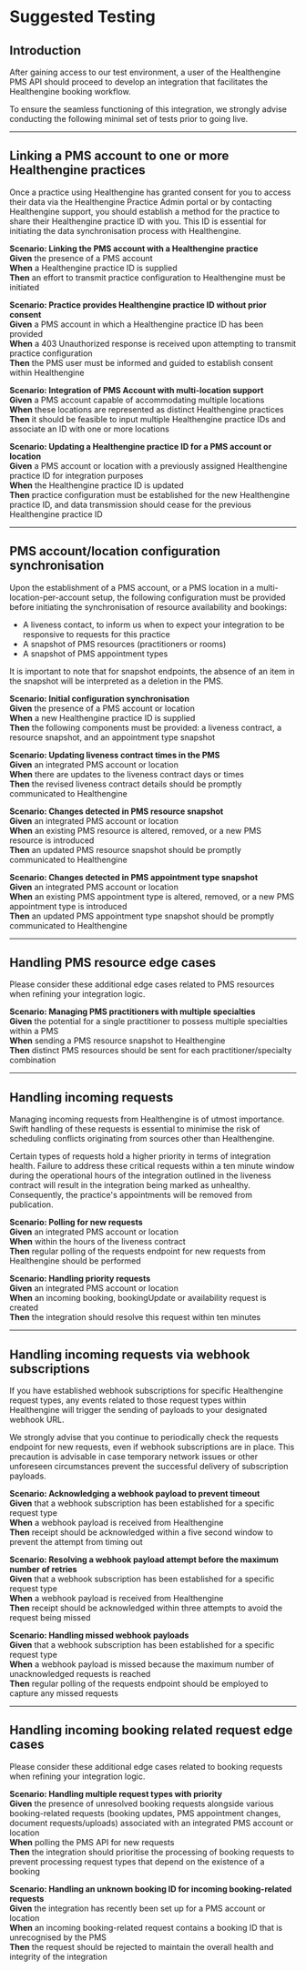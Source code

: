 # Suggested Testing

## Introduction

After gaining access to our test environment, a user of the Healthengine PMS API should proceed to develop an integration that facilitates the Healthengine booking workflow.

To ensure the seamless functioning of this integration, we strongly advise conducting the following minimal set of tests prior to going live.

---

## Linking a PMS account to one or more Healthengine practices

Once a practice using Healthengine has granted consent for you to access their data via the Healthengine Practice Admin portal or by contacting Healthengine support, you should establish a method for the practice to share their Healthengine practice ID with you. This ID is essential for initiating the data synchronisation process with Healthengine.

**Scenario: Linking the PMS account with a Healthengine practice**  
**Given** the presence of a PMS account  
**When** a Healthengine practice ID is supplied  
**Then** an effort to transmit practice configuration to Healthengine must be initiated

**Scenario: Practice provides Healthengine practice ID without prior consent**  
**Given**  a PMS account in which a Healthengine practice ID has been provided  
**When** a 403 Unauthorized response is received upon attempting to transmit practice configuration  
**Then** the PMS user must be informed and guided to establish consent within Healthengine

**Scenario: Integration of PMS Account with multi-location support**  
**Given** a PMS account capable of accommodating multiple locations  
**When** these locations are represented as distinct Healthengine practices  
**Then**  it should be feasible to input multiple Healthengine practice IDs and associate an ID with one or more locations

**Scenario: Updating a Healthengine practice ID for a PMS account or location**  
**Given** a PMS account or location with a previously assigned Healthengine practice ID for integration purposes  
**When** the Healthengine practice ID is updated  
**Then** practice configuration must be established for the new Healthengine practice ID, and data transmission should cease for the previous Healthengine practice ID

---

## PMS account/location configuration synchronisation

Upon the establishment of a PMS account, or a PMS location in a multi-location-per-account setup, the following configuration must be provided before initiating the synchronisation of resource availability and bookings:

* A liveness contact, to inform us when to expect your integration to be responsive to requests for this practice
* A snapshot of PMS resources (practitioners or rooms)
* A snapshot of PMS appointment types

It is important to note that for snapshot endpoints, the absence of an item in the snapshot will be interpreted as a deletion in the PMS.

**Scenario: Initial configuration synchronisation**  
**Given** the presence of a PMS account or location  
**When** a new Healthengine practice ID is supplied  
**Then** the following components must be provided: a liveness contract, a resource snapshot, and an appointment type snapshot

**Scenario: Updating liveness contract times in the PMS**  
**Given** an integrated PMS account or location  
**When** there are updates to the liveness contract days or times  
**Then** the revised liveness contract details should be promptly communicated to Healthengine

**Scenario: Changes detected in PMS resource snapshot**  
**Given** an integrated PMS account or location  
**When** an existing PMS resource is altered, removed, or a new PMS resource is introduced  
**Then** an updated PMS resource snapshot should be promptly communicated to Healthengine

**Scenario: Changes detected in PMS appointment type snapshot**  
**Given** an integrated PMS account or location  
**When** an existing PMS appointment type is altered, removed, or a new PMS appointment type is introduced  
**Then** an updated PMS appointment type snapshot should be promptly communicated to Healthengine

---

## Handling PMS resource edge cases

Please consider these additional edge cases related to PMS resources when refining your integration logic.

**Scenario: Managing PMS practitioners with multiple specialties**  
**Given** the potential for a single practitioner to possess multiple specialties within a PMS  
**When** sending a PMS resource snapshot to Healthengine  
**Then** distinct PMS resources should be sent for each practitioner/specialty combination

---

## Handling incoming requests

Managing incoming requests from Healthengine is of utmost importance. Swift handling of these requests is essential to minimise the risk of scheduling conflicts originating from sources other than Healthengine.

Certain types of requests hold a higher priority in terms of integration health. Failure to address these critical requests within a ten minute window during the operational hours of the integration outlined in the liveness contract will result in the integration being marked as unhealthy. Consequently, the practice's appointments will be removed from publication.

**Scenario: Polling for new requests**  
**Given** an integrated PMS account or location  
**When** within the hours of the liveness contract  
**Then** regular polling of the requests endpoint for new requests from Healthengine should be performed

**Scenario: Handling priority requests**  
**Given** an integrated PMS account or location  
**When** an incoming booking, bookingUpdate or availability request is created  
**Then** the integration should resolve this request within ten minutes

---

## Handling incoming requests via webhook subscriptions

If you have established webhook subscriptions for specific Healthengine request types, any events related to those request types within Healthengine will trigger the sending of payloads to your designated webhook URL.

We strongly advise that you continue to periodically check the requests endpoint for new requests, even if webhook subscriptions are in place. This precaution is advisable in case temporary network issues or other unforeseen circumstances prevent the successful delivery of subscription payloads.

**Scenario: Acknowledging a webhook payload to prevent timeout**  
**Given** that a webhook subscription has been established for a specific request type  
**When** a webhook payload is received from Healthengine  
**Then** receipt should be acknowledged within a five second window to prevent the attempt from timing out

**Scenario: Resolving a webhook payload attempt before the maximum number of retries**  
**Given** that a webhook subscription has been established for a specific request type   
**When** a webhook payload is received from Healthengine  
**Then** receipt should be acknowledged within three attempts to avoid the request being missed

**Scenario: Handling missed webhook payloads**  
**Given** that a webhook subscription has been established for a specific request type  
**When** a webhook payload is missed because the maximum number of unacknowledged requests is reached  
**Then** regular polling of the requests endpoint should be employed to capture any missed requests

---

## Handling incoming booking related request edge cases

Please consider these additional edge cases related to booking requests when refining your integration logic.

**Scenario: Handling multiple request types with priority**  
**Given** the presence of unresolved booking requests alongside various booking-related requests (booking updates, PMS appointment changes, document requests/uploads) associated with an integrated PMS account or location   
**When** polling the PMS API for new requests  
**Then** the integration should prioritise the processing of booking requests to prevent processing request types that depend on the existence of a booking

**Scenario: Handling an unknown booking ID for incoming booking-related requests**  
**Given** the integration has recently been set up for a PMS account or location  
**When** an incoming booking-related request contains a booking ID that is unrecognised by the PMS  
**Then** the request should be rejected to maintain the overall health and integrity of the integration
